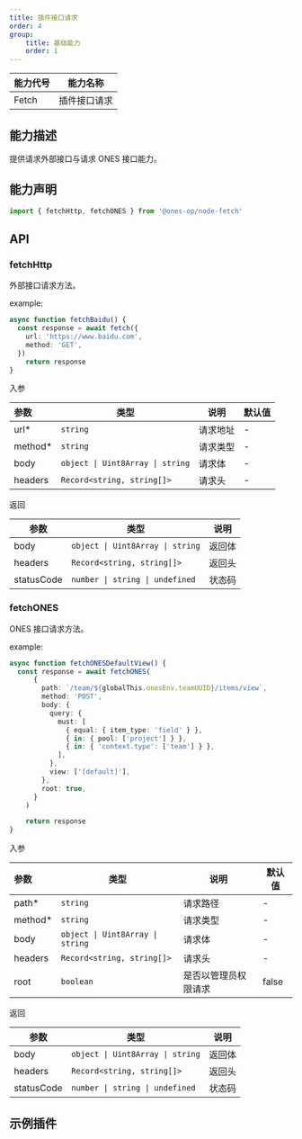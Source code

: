 ```yaml
---
title: 插件接口请求
order: 4
group:
    title: 基础能力
    order: 1
---
```


| 能力代号 | 能力名称     |
| -------- | ------------ |
| Fetch    | 插件接口请求 |

## 能力描述

提供请求外部接口与请求 ONES 接口能力。

## 能力声明

```ts
import { fetchHttp, fetchONES } from '@ones-op/node-fetch'
```

## API

### fetchHttp

外部接口请求方法。

example: 

```ts
async function fetchBaidu() {
  const response = await fetch({
    url: 'https://www.baidu.com',
    method: 'GET',
  })
	return response
}
```

入参

| 参数    | 类型                             | 说明     | 默认值 |
| :------ | -------------------------------- | -------- | ------ |
| url*    | `string`                         | 请求地址 | -      |
| method* | `string`                         | 请求类型 | -      |
| body    | `object \| Uint8Array \| string` | 请求体   | -      |
| headers | `Record<string, string[]>`       | 请求头   | -      |

返回

| 参数       | 类型                             | 说明   |
| ---------- | -------------------------------- | ------ |
| body       | `object \| Uint8Array \| string` | 返回体 |
| headers    | `Record<string, string[]>`       | 返回头 |
| statusCode | `number \| string \| undefined`  | 状态码 |

### fetchONES

ONES 接口请求方法。

example: 

```ts
async function fetchONESDefaultView() {
  const response = await fetchONES(
      {
        path: `/team/${globalThis.onesEnv.teamUUID}/items/view`,
        method: 'POST',
        body: {
          query: {
            must: [
              { equal: { item_type: 'field' } },
              { in: { pool: ['project'] } },
              { in: { 'context.type': ['team'] } },
            ],
          },
          view: ['[default]'],
        },
        root: true,
      }
    )

	return response
}
```

入参

| 参数    | 类型                             | 说明                 | 默认值 |
| :------ | -------------------------------- | -------------------- | ------ |
| path*   | `string`                         | 请求路径             | -      |
| method* | `string`                         | 请求类型             | -      |
| body    | `object \| Uint8Array \| string` | 请求体               | -      |
| headers | `Record<string, string[]>`       | 请求头               | -      |
| root    | `boolean`                        | 是否以管理员权限请求 | false  |

返回

| 参数       | 类型                             | 说明   |
| ---------- | -------------------------------- | ------ |
| body       | `object \| Uint8Array \| string` | 返回体 |
| headers    | `Record<string, string[]>`       | 返回头 |
| statusCode | `number \| string \| undefined`  | 状态码 |

## 示例插件

